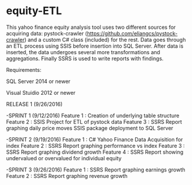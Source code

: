 # equity-ETL

This yahoo finance equity analysis tool uses two different sources for acquiring data:
pystock-crawler (https://github.com/eliangcs/pystock-crawler) and a custom C# class (included) for the rest.
Data goes through an ETL process using SSIS before insertion into SQL Server. After data is inserted, the data undergoes several more transformations and aggregations. Finally SSRS is used to write reports with findings.

Requirements:

SQL Server 2014 or newer

Visual Stuidio 2012 or newer


RELEASE 1 (9/26/2016)

-SPRINT 1 (9/12/2016)
  Feature 1 : Creation of underlying table structure
  Feature 2 : SSIS Project for ETL of pystock data
  Feature 3 : SSRS Report graphing daily price moves
  SSIS package deployment to SQL Server 

  
-SPRINT 2 (9/19/2016)
  Feature 1 : C# Yahoo Finance Data Acquisition for index
  Feature 2 : SSRS Report graphing performance vs index
  Feature 3 : SSRS Report graphing dividend growth
  Feature 4 : SSRS Report showing undervalued or overvalued for individual equity
  
-SPRINT 3 (9/26/2016)
  Feature 1 : SSRS Report graphing earnings growth
  Feature 2 : SSRS Report graphing revenue growth


